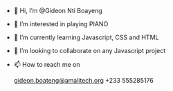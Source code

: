- 👋 Hi, I’m @Gideon Nti Boayeng
- 👀 I’m interested in playing PIANO
- 🌱 I’m currently learning Javascript, CSS and HTML
- 💞️ I’m looking to collaborate on any Javascript project
- 📫 How to reach me on

    gideon.boateng@amalitech.org
    +233 555285176

<!---
ntiBoateng/ntiBoateng is a ✨ special ✨ repository because its `README.md` (this file) appears on your GitHub profile.
You can click the Preview link to take a look at your changes.
--->

